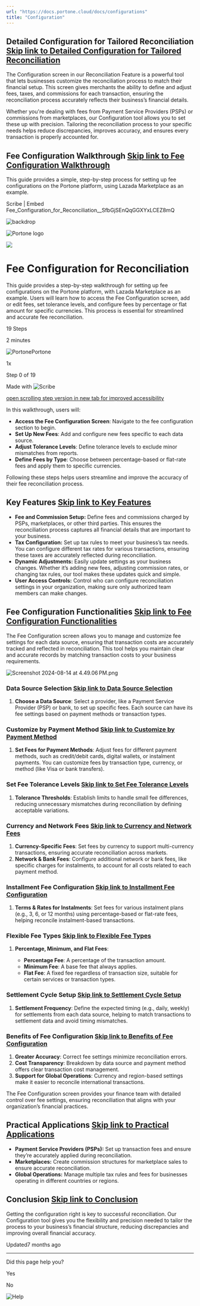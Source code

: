 ```yaml
---
url: "https://docs.portone.cloud/docs/configurations"
title: "Configuration"
---
```


## Detailed Configuration for Tailored Reconciliation   [Skip link to Detailed Configuration for Tailored Reconciliation](https://docs.portone.cloud/docs/configurations\#detailed-configuration-for-tailored-reconciliation)

The Configuration screen in our Reconciliation Feature is a powerful tool that lets businesses customize the reconciliation process to match their financial setup. This screen gives merchants the ability to define and adjust fees, taxes, and commissions for each transaction, ensuring the reconciliation process accurately reflects their business’s financial details.

Whether you're dealing with fees from Payment Service Providers (PSPs) or commissions from marketplaces, our Configuration tool allows you to set these up with precision. Tailoring the reconciliation process to your specific needs helps reduce discrepancies, improves accuracy, and ensures every transaction is properly accounted for.

## Fee Configuration Walkthrough   [Skip link to Fee Configuration Walkthrough](https://docs.portone.cloud/docs/configurations\#fee-configuration-walkthrough)

This guide provides a simple, step-by-step process for setting up fee configurations on the Portone platform, using Lazada Marketplace as an example.

Scribe \| Embed Fee\_Configuration\_for\_Reconciliation\_\_SfbGjSEnQqGGXYxLCEZ8mQ

![backdrop](https://scribehow.com/images/embedBackdrop.svg)

![Portone logo](https://t1.gstatic.com/faviconV2?client=SOCIAL&type=FAVICON&fallback_opts=TYPE,SIZE,URL&url=https://portone.io&size=64)

![](https://t1.gstatic.com/faviconV2?client=SOCIAL&type=FAVICON&fallback_opts=TYPE,SIZE,URL&url=https://portone.io&size=64)

# Fee Configuration for Reconciliation

This guide provides a step-by-step walkthrough for setting up fee configurations on the Portone platform, with Lazada Marketplace as an example. Users will learn how to access the Fee Configuration screen, add or edit fees, set tolerance levels, and configure fees by percentage or flat amount for specific currencies. This process is essential for streamlined and accurate fee reconciliation.

19 Steps

2 minutes

![Portone](https://t1.gstatic.com/faviconV2?client=SOCIAL&type=FAVICON&fallback_opts=TYPE,SIZE,URL&url=https://portone.io&size=64)Portone

1x

Step 0 of 19

Made with
![Scribe](https://scribehow.com/images/logo-slate.svg)

[open scrolling step version in new tab for improved accessibility](https://scribehow.com/shared/Fee_Configuration_for_Reconciliation__SfbGjSEnQqGGXYxLCEZ8mQ)

In this walkthrough, users will:

- **Access the Fee Configuration Screen**: Navigate to the fee configuration section to begin.
- **Set Up New Fees**: Add and configure new fees specific to each data source.
- **Adjust Tolerance Levels**: Define tolerance levels to exclude minor mismatches from reports.
- **Define Fees by Type**: Choose between percentage-based or flat-rate fees and apply them to specific currencies.

Following these steps helps users streamline and improve the accuracy of their fee reconciliation process.

## Key Features   [Skip link to Key Features](https://docs.portone.cloud/docs/configurations\#key-features)

- **Fee and Commission Setup:** Define fees and commissions charged by PSPs, marketplaces, or other third parties. This ensures the reconciliation process captures all financial details that are important to your business.
- **Tax Configuration:** Set up tax rules to meet your business’s tax needs. You can configure different tax rates for various transactions, ensuring these taxes are accurately reflected during reconciliation.
- **Dynamic Adjustments:** Easily update settings as your business changes. Whether it’s adding new fees, adjusting commission rates, or changing tax rules, our tool makes these updates quick and simple.
- **User Access Controls:** Control who can configure reconciliation settings in your organization, making sure only authorized team members can make changes.

## Fee Configuration Functionalities   [Skip link to Fee Configuration Functionalities](https://docs.portone.cloud/docs/configurations\#fee-configuration-functionalities)

The Fee Configuration screen allows you to manage and customize fee settings for each data source, ensuring that transaction costs are accurately tracked and reflected in reconciliation. This tool helps you maintain clear and accurate records by matching transaction costs to your business requirements.

![Screenshot 2024-08-14 at 4.49.06 PM.png](https://files.readme.io/f5ebee8-Screenshot_2024-08-14_at_4.49.06_PM.png)

### Data Source Selection   [Skip link to Data Source Selection](https://docs.portone.cloud/docs/configurations\#data-source-selection)

1. **Choose a Data Source**: Select a provider, like a Payment Service Provider (PSP) or bank, to set up specific fees. Each source can have its fee settings based on payment methods or transaction types.

### Customize by Payment Method   [Skip link to Customize by Payment Method](https://docs.portone.cloud/docs/configurations\#customize-by-payment-method)

1. **Set Fees for Payment Methods**: Adjust fees for different payment methods, such as credit/debit cards, digital wallets, or instalment payments. You can customize fees by transaction type, currency, or method (like Visa or bank transfers).

### Set Fee Tolerance Levels   [Skip link to Set Fee Tolerance Levels](https://docs.portone.cloud/docs/configurations\#set-fee-tolerance-levels)

1. **Tolerance Thresholds**: Establish limits to handle small fee differences, reducing unnecessary mismatches during reconciliation by defining acceptable variations.

### Currency and Network Fees   [Skip link to Currency and Network Fees](https://docs.portone.cloud/docs/configurations\#currency-and-network-fees)

1. **Currency-Specific Fees**: Set fees by currency to support multi-currency transactions, ensuring accurate reconciliation across markets.
2. **Network & Bank Fees**: Configure additional network or bank fees, like specific charges for instalments, to account for all costs related to each payment method.

### Installment Fee Configuration   [Skip link to Installment Fee Configuration](https://docs.portone.cloud/docs/configurations\#installment-fee-configuration)

1. **Terms & Rates for Instalments**: Set fees for various instalment plans (e.g., 3, 6, or 12 months) using percentage-based or flat-rate fees, helping reconcile instalment-based transactions.

### Flexible Fee Types   [Skip link to Flexible Fee Types](https://docs.portone.cloud/docs/configurations\#flexible-fee-types)

1. **Percentage, Minimum, and Flat Fees**:

   - **Percentage Fee**: A percentage of the transaction amount.
   - **Minimum Fee**: A base fee that always applies.
   - **Flat Fee**: A fixed fee regardless of transaction size, suitable for certain services or transaction types.

### Settlement Cycle Setup   [Skip link to Settlement Cycle Setup](https://docs.portone.cloud/docs/configurations\#settlement-cycle-setup)

1. **Settlement Frequency**: Define the expected timing (e.g., daily, weekly) for settlements from each data source, helping to match transactions to settlement data and avoid timing mismatches.

### Benefits of Fee Configuration   [Skip link to Benefits of Fee Configuration](https://docs.portone.cloud/docs/configurations\#benefits-of-fee-configuration)

1. **Greater Accuracy**: Correct fee settings minimize reconciliation errors.
2. **Cost Transparency**: Breakdown by data source and payment method offers clear transaction cost management.
3. **Support for Global Operations**: Currency and region-based settings make it easier to reconcile international transactions.

The Fee Configuration screen provides your finance team with detailed control over fee settings, ensuring reconciliation that aligns with your organization’s financial practices.

## Practical Applications   [Skip link to Practical Applications](https://docs.portone.cloud/docs/configurations\#practical-applications)

- **Payment Service Providers (PSPs):** Set up transaction fees and ensure they’re accurately applied during reconciliation.
- **Marketplaces:** Create commission structures for marketplace sales to ensure accurate reconciliation.
- **Global Operations:** Manage multiple tax rules and fees for businesses operating in different countries or regions.

## Conclusion   [Skip link to Conclusion](https://docs.portone.cloud/docs/configurations\#conclusion)

Getting the configuration right is key to successful reconciliation. Our Configuration tool gives you the flexibility and precision needed to tailor the process to your business’s financial structure, reducing discrepancies and improving overall financial accuracy.

Updated7 months ago

* * *

Did this page help you?

Yes

No

![Help](https://cdn.jsdelivr.net/gh/iamport-intl/portone-devx-chatbot-widget@production/public/chat-intro1.svg)